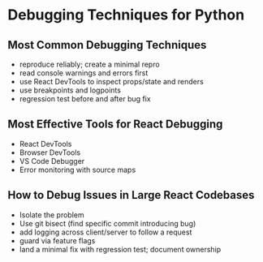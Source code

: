 # Debugging Techniques for Python

## Most Common Debugging Techniques

- reproduce reliably; create a minimal repro
- read console warnings and errors first
- use React DevTools to inspect props/state and renders
- use breakpoints and logpoints
- regression test before and after bug fix

## Most Effective Tools for React Debugging

- React DevTools
- Browser DevTools
- VS Code Debugger
- Error monitoring with source maps

## How to Debug Issues in Large React Codebases

- Isolate the problem
- Use git bisect (find specific commit introducing bug)
- add logging across client/server to follow a request
- guard via feature flags
- land a minimal fix with regression test; document ownership
